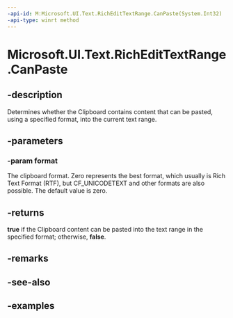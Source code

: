 ```yaml
---
-api-id: M:Microsoft.UI.Text.RichEditTextRange.CanPaste(System.Int32)
-api-type: winrt method
---
```


<!-- Method syntax.
public bool RichEditTextRange.CanPaste(Int32 format)
-->

# Microsoft.UI.Text.RichEditTextRange.CanPaste

## -description

Determines whether the Clipboard contains content that can be pasted, using a specified format, into the current text range.

## -parameters
### -param format

The clipboard format. Zero represents the best format, which usually is Rich Text Format (RTF), but CF_UNICODETEXT and other formats are also possible. The default value is zero.

## -returns

**true** if the Clipboard content can be pasted into the text range in the specified format; otherwise, **false**.

## -remarks

## -see-also

## -examples

